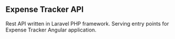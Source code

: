 ## Expense Tracker API

Rest API written in Laravel PHP framework. Serving entry points for Expense Tracker Angular application.
